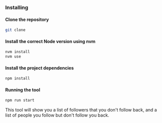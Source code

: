 ### Installing

#### Clone the repository

```sh
git clone
```

#### Install the correct Node version using nvm

```sh
nvm install
nvm use
```

#### Install the project dependencies

```sh
npm install
```

#### Running the tool

```sh
npm run start
```

This tool will show you a list of followers that you don't follow back, and a list of people you follow but don't follow you back.
